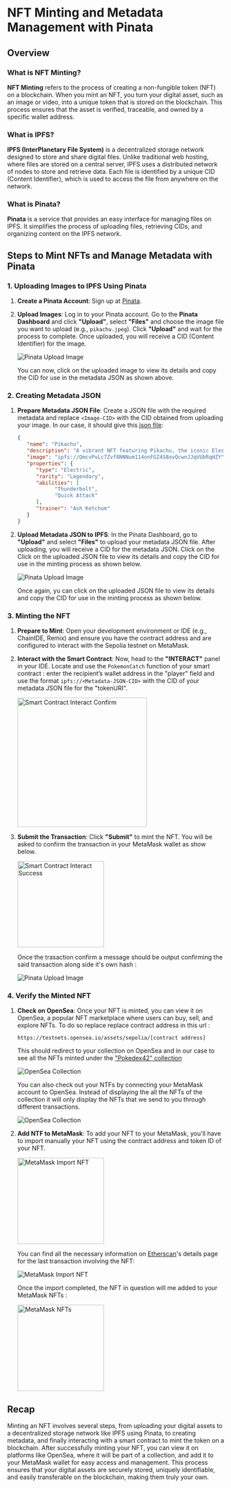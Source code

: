 # NFT Minting and Metadata Management with Pinata

## Overview

### What is NFT Minting?

**NFT Minting** refers to the process of creating a non-fungible token (NFT) on a blockchain. When you mint an NFT, you turn your digital asset, such as an image or video, into a unique token that is stored on the blockchain. This process ensures that the asset is verified, traceable, and owned by a specific wallet address.

### What is IPFS?

**IPFS (InterPlanetary File System)** is a decentralized storage network designed to store and share digital files. Unlike traditional web hosting, where files are stored on a central server, IPFS uses a distributed network of nodes to store and retrieve data. Each file is identified by a unique CID (Content Identifier), which is used to access the file from anywhere on the network.

### What is Pinata?

**Pinata** is a service that provides an easy interface for managing files on IPFS. It simplifies the process of uploading files, retrieving CIDs, and organizing content on the IPFS network.

## Steps to Mint NFTs and Manage Metadata with Pinata

### 1. Uploading Images to IPFS Using Pinata

1. **Create a Pinata Account**: Sign up at [Pinata](https://pinata.cloud).

2. **Upload Images**: Log in to your Pinata account. Go to the **Pinata Dashboard** and click **"Upload"**, select **"Files"** and choose the image file you want to upload (e.g., `pikachu.jpeg`). Click **"Upload"** and wait for the process to complete. Once uploaded, you will receive a CID (Content Identifier) for the image.

      ![Pinata Upload Image](./SnapShots/3-PinataUploadImage.png)

   You can now, click on the uploaded image to view its details and copy the CID for use in the metadata JSON as shown above.

### 2. Creating Metadata JSON

1. **Prepare Metadata JSON File**: Create a JSON file with the required metadata and replace `<Image-CID>` with the CID obtained from uploading your image. In our case, it should give this [json file](./../deployment/NFTs/Pikachu/Pikachu.json):
      ```json
      {
         "name": "Pikachu",
         "description": "A vibrant NFT featuring Pikachu, the iconic Electric-type Pokémon from the Pokémon series. Pikachu is known for its electric abilities and cheerful demeanor.",
         "image": "ipfs://QmcvPvLc7Zvf8NNNum114onFGZ4S8ovQcwnJJqVUbRqHZY", 
         "properties": {
            "type": "Electric",
            "rarity": "Legendary",
            "abilities": [
                  "Thunderbolt",
                  "Quick Attack"
            ],
            "trainer": "Ash Ketchum"
         }
      }
      ```

2. **Upload Metadata JSON to IPFS**: In the Pinata Dashboard, go to **"Upload"** and select **"Files"** to upload your metadata JSON file. After uploading, you will receive a CID for the metadata JSON. Click on the  Click on the uploaded JSON file to view its details and copy the CID for use in the minting process as shown below.

      ![Pinata Upload Image](./SnapShots/3-PinataUploadJson.png)

   Once again, yu can click on the uploaded JSON file to view its details and copy the CID for use in the minting process as shown below.

### 3. Minting the NFT

1. **Prepare to Mint**: Open your development environment or IDE (e.g., ChainIDE, Remix) and ensure you have the contract address and are configured to interact with the Sepolia testnet on MetaMask.

2. **Interact with the Smart Contract**: Now, head to the **"INTERACT"** panel in your IDE. Locate and use the `PokemonCatch` function of your smart contract : enter the recipient’s wallet address in the "player" field and use the format `ipfs://<Metadata-JSON-CID>` with the CID of your metadata JSON file for the "tokenURI".

   <img src="./SnapShots/3-SmartContractInteract.png" alt="Smart Contract Interact Confirm" width="300"/>

3. **Submit the Transaction**: Click **"Submit"** to mint the NFT. You will be asked to confirm the transaction in your MetaMask wallet as show below.

   <img src="./SnapShots/3-SmartContractInteractConfirm.png" alt="Smart Contract Interact Success" width="200"/>

   Once the trasaction confirm a message should be output confirming the said transaction along side it's own hash :

   ![Pinata Upload Image](./SnapShots/3-SmartContractInteractSuccess.png)

### 4. Verify the Minted NFT

1. **Check on OpenSea**: Once your NFT is minted, you can view it on OpenSea, a popular NFT marketplace where users can buy, sell, and explore NFTs. To do so replace replace contract address in this url :

   ```
   https://testnets.opensea.io/assets/sepolia/[contract address] 
   ```

   This should redirect to your collection on OpenSea and in our case to see all the NFTs minted under the ["Pokedex42" collection](https://testnets.opensea.io/assets/sepolia/0x8d40501C310d8c18012561239c139477B98F89bc)

   ![OpenSea Collection](./SnapShots/3-OpenSeaCollection.png)

   You can also check out your NTFs by connecting your MetaMask account to OpenSea. Instead of displaying the all the NFTs of the collection it will only display the NFTs that we send to you through different transactions. 

   ![OpenSea Collection](./SnapShots/3-OpenSeaPersonalCollection.png)

2. **Add NTF to MetaMask**: To add your NFT to your MetaMask, you'll have to import manually your NFT using the contract address and token ID of your NFT.

   <img src="./SnapShots/3-MetaMaskImportNft.png" alt="MetaMask Import NFT" width="200"/>

   You can find all the necessary information on [Etherscan](https://sepolia.etherscan.io/nft/0x59e634e2a92f0cf6de0cce628c9f67fb7397daff/0)'s details page for the last transaction involving the NFT:

   ![MetaMask Import NFT](./SnapShots/3-EtherScanNftDetails.png)

   Once the import completed, the NFT in question will me added to your MetaMask NFTs :

   <img src="./SnapShots/3-MetaMaskNfts.png" alt="MetaMask NFTs" width="200"/>

## Recap

Minting an NFT involves several steps, from uploading your digital assets to a decentralized storage network like IPFS using Pinata, to creating metadata, and finally interacting with a smart contract to mint the token on a blockchain. After successfully minting your NFT, you can view it on platforms like OpenSea, where it will be part of a collection, and add it to your MetaMask wallet for easy access and management. This process ensures that your digital assets are securely stored, uniquely identifiable, and easily transferable on the blockchain, making them truly your own.